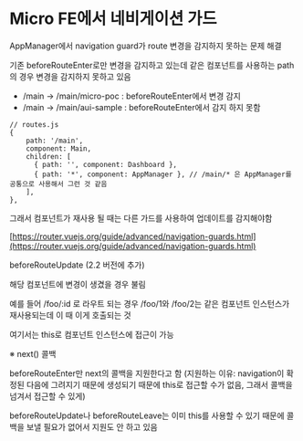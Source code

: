 # Micro FE에서 네비게이션 가드

AppManager에서 navigation guard가 route 변경을 감지하지 못하는 문제 해결

기존 beforeRouteEnter로만 변경을 감지하고 있는데 같은 컴포넌트를 사용하는 path의 경우 변경을 감지하지 못하고 있음

* /main → /main/micro-poc : beforeRouteEnter에서 변경 감지
* /main → /main/aui-sample : beforeRouteEnter에서 감지 하지 못함 

```text
// routes.js
{
    path: '/main',
    component: Main,
    children: [
      { path: '', component: Dashboard },
      { path: '*', component: AppManager }, // /main/* 은 AppManager를 공통으로 사용해서 그런 것 같음
    ],
},
```

그래서 컴포넌트가 재사용 될 때는 다른 가드를 사용하여 업데이트를 감지해야함

[https://router.vuejs.org/guide/advanced/navigation-guards.html](https://router.vuejs.org/guide/advanced/navigation-guards.html)  


beforeRouteUpdate \(2.2 버전에 추가\)

해당 컴포넌트에 변경이 생겼을 경우 불림

예를 들어 /foo/:id 로 라우트 되는 경우 /foo/1와 /foo/2는 같은 컴포넌트 인스턴스가 재사용되는데 이 때 이게 호출되는 것

여기서는 this로 컴포넌트 인스턴스에 접근이 가능

※ next\(\) 콜백

beforeRouteEnter만 next의 콜백을 지원한다고 함 \(지원하는 이유: navigation이 확정된 다음에 그려지기 때문에 생성되기 때문에 this로 접근할 수가 없음, 그래서 콜백을 넘겨서 접근할 수 있게\)

beforeRouteUpdate나 beforeRouteLeave는 이미 this를 사용할 수 있기 때문에 콜백을 보낼 필요가 없어서 지원도 안 하고 있음

